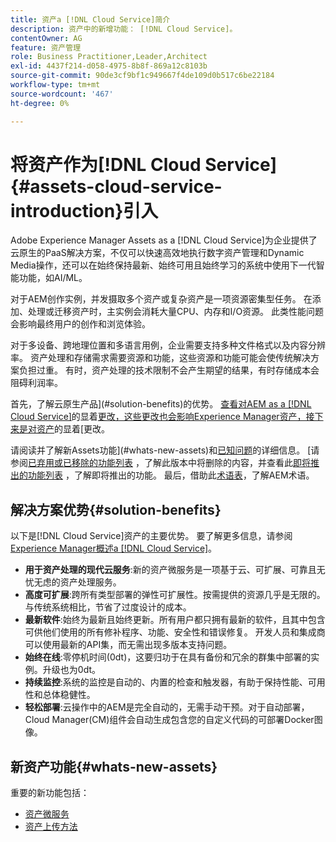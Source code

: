 ```yaml
---
title: 资产a [!DNL Cloud Service]简介
description: 资产中的新增功能： [!DNL Cloud Service]。
contentOwner: AG
feature: 资产管理
role: Business Practitioner,Leader,Architect
exl-id: 4437f214-d058-4975-8b8f-869a12c8103b
source-git-commit: 90de3cf9bf1c949667f4de109d0b517c6be22184
workflow-type: tm+mt
source-wordcount: '467'
ht-degree: 0%

---
```


# 将资产作为[!DNL Cloud Service] {#assets-cloud-service-introduction}引入

<!-- Need review information from gklebus -->

Adobe Experience Manager Assets as a [!DNL Cloud Service]为企业提供了云原生的PaaS解决方案，不仅可以快速高效地执行数字资产管理和Dynamic Media操作，还可以在始终保持最新、始终可用且始终学习的系统中使用下一代智能功能，如AI/ML。

对于AEM创作实例，并发摄取多个资产或复杂资产是一项资源密集型任务。 在添加、处理或迁移资产时，主实例会消耗大量CPU、内存和I/O资源。 此类性能问题会影响最终用户的创作和浏览体验。

对于多设备、跨地理位置和多语言用例，企业需要支持多种文件格式以及内容分辨率。 资产处理和存储需求需要资源和功能，这些资源和功能可能会使传统解决方案负担过重。 有时，资产处理的技术限制不会产生期望的结果，有时存储成本会阻碍利润率。

首先，了解云原生产品](#solution-benefits)的优势。 [查看对AEM as a [!DNL Cloud Service]](/help/release-notes/aem-cloud-changes.md)的显着[更改，这些更改也会影响Experience Manager资产，接下来是对资产](/help/assets/assets-cloud-changes.md)的显着[更改。

请阅读并了解新Assets功能](#whats-new-assets)和[已知问题](/help/release-notes/known-issues.md)的详细信息。 [请参阅[已弃用或已移除的功能列表](/help/release-notes/deprecated-removed-features.md) ，了解此版本中将删除的内容，并查看此[即将推出的功能列表](/help/release-notes/known-issues.md#upcoming-assets-capabilities) ，了解即将推出的功能。 最后，借助此[术语表](/help/overview/terminology.md)，了解AEM术语。

## 解决方案优势{#solution-benefits}

以下是[!DNL Cloud Service]资产的主要优势。 要了解更多信息，请参阅[Experience Manager概述a [!DNL Cloud Service]](/help/overview/introduction.md)。

* **用于资产处理的现代云服务**:新的资产微服务是一项基于云、可扩展、可靠且无忧无虑的资产处理服务。
* **高度可扩展**:跨所有类型部署的弹性可扩展性。按需提供的资源几乎是无限的。 与传统系统相比，节省了过度设计的成本。
* **最新软件**:始终为最新且始终更新。所有用户都只拥有最新的软件，且其中包含可供他们使用的所有修补程序、功能、安全性和错误修复。 开发人员和集成商可以使用最新的API集，而无需出现多版本支持问题。
* **始终在线**:零停机时间(0dt)，这要归功于在具有备份和冗余的群集中部署的实例。升级也为0dt。
* **持续监控**:系统的监控是自动的、内置的检查和触发器，有助于保持性能、可用性和总体稳健性。
* **轻松部署**:云操作中的AEM是完全自动的，无需手动干预。对于自动部署，Cloud Manager(CM)组件会自动生成包含您的自定义代码的可部署Docker图像。

## 新资产功能{#whats-new-assets}

重要的新功能包括：

* [资产微服务](/help/assets/asset-microservices-overview.md)
* [资产上传方法](/help/assets/add-assets.md)
